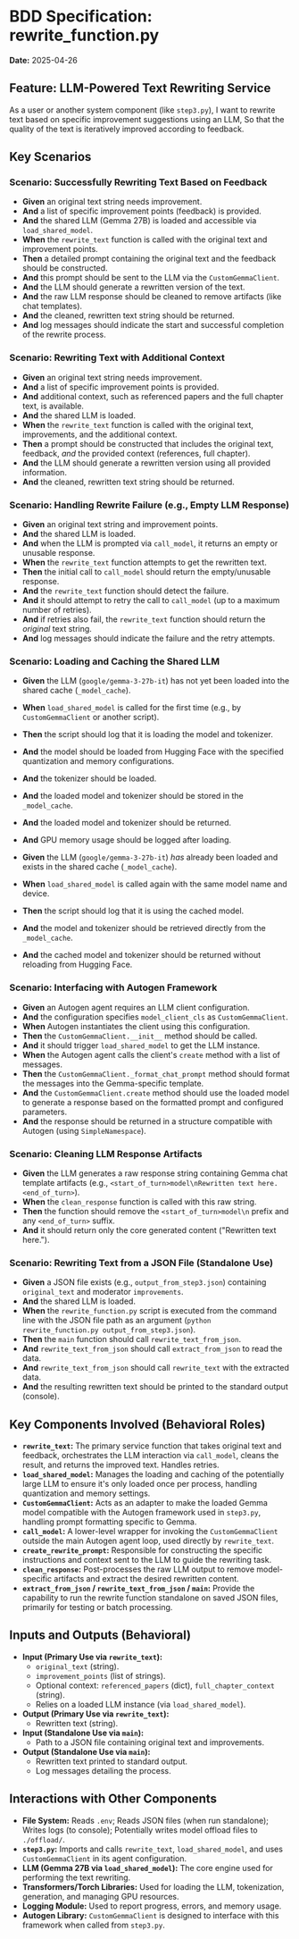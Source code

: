 # BDD Specification: rewrite_function.py

**Date:** 2025-04-26

## Feature: LLM-Powered Text Rewriting Service

As a user or another system component (like `step3.py`),
I want to rewrite text based on specific improvement suggestions using an LLM,
So that the quality of the text is iteratively improved according to feedback.

## Key Scenarios

### Scenario: Successfully Rewriting Text Based on Feedback

* **Given** an original text string needs improvement.
* **And** a list of specific improvement points (feedback) is provided.
* **And** the shared LLM (Gemma 27B) is loaded and accessible via `load_shared_model`.
* **When** the `rewrite_text` function is called with the original text and improvement points.
* **Then** a detailed prompt containing the original text and the feedback should be constructed.
* **And** this prompt should be sent to the LLM via the `CustomGemmaClient`.
* **And** the LLM should generate a rewritten version of the text.
* **And** the raw LLM response should be cleaned to remove artifacts (like chat templates).
* **And** the cleaned, rewritten text string should be returned.
* **And** log messages should indicate the start and successful completion of the rewrite process.

### Scenario: Rewriting Text with Additional Context

* **Given** an original text string needs improvement.
* **And** a list of specific improvement points is provided.
* **And** additional context, such as referenced papers and the full chapter text, is available.
* **And** the shared LLM is loaded.
* **When** the `rewrite_text` function is called with the original text, improvements, and the additional context.
* **Then** a prompt should be constructed that includes the original text, feedback, *and* the provided context (references, full chapter).
* **And** the LLM should generate a rewritten version using all provided information.
* **And** the cleaned, rewritten text string should be returned.

### Scenario: Handling Rewrite Failure (e.g., Empty LLM Response)

* **Given** an original text string and improvement points.
* **And** the shared LLM is loaded.
* **And** when the LLM is prompted via `call_model`, it returns an empty or unusable response.
* **When** the `rewrite_text` function attempts to get the rewritten text.
* **Then** the initial call to `call_model` should return the empty/unusable response.
* **And** the `rewrite_text` function should detect the failure.
* **And** it should attempt to retry the call to `call_model` (up to a maximum number of retries).
* **And** if retries also fail, the `rewrite_text` function should return the *original* text string.
* **And** log messages should indicate the failure and the retry attempts.

### Scenario: Loading and Caching the Shared LLM

* **Given** the LLM (`google/gemma-3-27b-it`) has not yet been loaded into the shared cache (`_model_cache`).
* **When** `load_shared_model` is called for the first time (e.g., by `CustomGemmaClient` or another script).
* **Then** the script should log that it is loading the model and tokenizer.
* **And** the model should be loaded from Hugging Face with the specified quantization and memory configurations.
* **And** the tokenizer should be loaded.
* **And** the loaded model and tokenizer should be stored in the `_model_cache`.
* **And** the loaded model and tokenizer should be returned.
* **And** GPU memory usage should be logged after loading.

* **Given** the LLM (`google/gemma-3-27b-it`) *has* already been loaded and exists in the shared cache (`_model_cache`).
* **When** `load_shared_model` is called again with the same model name and device.
* **Then** the script should log that it is using the cached model.
* **And** the model and tokenizer should be retrieved directly from the `_model_cache`.
* **And** the cached model and tokenizer should be returned without reloading from Hugging Face.

### Scenario: Interfacing with Autogen Framework

* **Given** an Autogen agent requires an LLM client configuration.
* **And** the configuration specifies `model_client_cls` as `CustomGemmaClient`.
* **When** Autogen instantiates the client using this configuration.
* **Then** the `CustomGemmaClient.__init__` method should be called.
* **And** it should trigger `load_shared_model` to get the LLM instance.
* **When** the Autogen agent calls the client's `create` method with a list of messages.
* **Then** the `CustomGemmaClient._format_chat_prompt` method should format the messages into the Gemma-specific template.
* **And** the `CustomGemmaClient.create` method should use the loaded model to generate a response based on the formatted prompt and configured parameters.
* **And** the response should be returned in a structure compatible with Autogen (using `SimpleNamespace`).

### Scenario: Cleaning LLM Response Artifacts

* **Given** the LLM generates a raw response string containing Gemma chat template artifacts (e.g., `<start_of_turn>model\nRewritten text here.<end_of_turn>`).
* **When** the `clean_response` function is called with this raw string.
* **Then** the function should remove the `<start_of_turn>model\n` prefix and any `<end_of_turn>` suffix.
* **And** it should return only the core generated content ("Rewritten text here.").

### Scenario: Rewriting Text from a JSON File (Standalone Use)

* **Given** a JSON file exists (e.g., `output_from_step3.json`) containing `original_text` and moderator `improvements`.
* **And** the shared LLM is loaded.
* **When** the `rewrite_function.py` script is executed from the command line with the JSON file path as an argument (`python rewrite_function.py output_from_step3.json`).
* **Then** the `main` function should call `rewrite_text_from_json`.
* **And** `rewrite_text_from_json` should call `extract_from_json` to read the data.
* **And** `rewrite_text_from_json` should call `rewrite_text` with the extracted data.
* **And** the resulting rewritten text should be printed to the standard output (console).

## Key Components Involved (Behavioral Roles)

* **`rewrite_text`:** The primary service function that takes original text and feedback, orchestrates the LLM interaction via `call_model`, cleans the result, and returns the improved text. Handles retries.
* **`load_shared_model`:** Manages the loading and caching of the potentially large LLM to ensure it's only loaded once per process, handling quantization and memory settings.
* **`CustomGemmaClient`:** Acts as an adapter to make the loaded Gemma model compatible with the Autogen framework used in `step3.py`, handling prompt formatting specific to Gemma.
* **`call_model`:** A lower-level wrapper for invoking the `CustomGemmaClient` outside the main Autogen agent loop, used directly by `rewrite_text`.
* **`create_rewrite_prompt`:** Responsible for constructing the specific instructions and context sent to the LLM to guide the rewriting task.
* **`clean_response`:** Post-processes the raw LLM output to remove model-specific artifacts and extract the desired rewritten content.
* **`extract_from_json` / `rewrite_text_from_json` / `main`:** Provide the capability to run the rewrite function standalone on saved JSON files, primarily for testing or batch processing.

## Inputs and Outputs (Behavioral)

* **Input (Primary Use via `rewrite_text`):**
  * `original_text` (string).
  * `improvement_points` (list of strings).
  * Optional context: `referenced_papers` (dict), `full_chapter_context` (string).
  * Relies on a loaded LLM instance (via `load_shared_model`).
* **Output (Primary Use via `rewrite_text`):**
  * Rewritten text (string).
* **Input (Standalone Use via `main`):**
  * Path to a JSON file containing original text and improvements.
* **Output (Standalone Use via `main`):**
  * Rewritten text printed to standard output.
  * Log messages detailing the process.

## Interactions with Other Components

* **File System:** Reads `.env`; Reads JSON files (when run standalone); Writes logs (to console); Potentially writes model offload files to `./offload/`.
* **`step3.py`:** Imports and calls `rewrite_text`, `load_shared_model`, and uses `CustomGemmaClient` in its agent configuration.
* **LLM (Gemma 27B via `load_shared_model`):** The core engine used for performing the text rewriting.
* **Transformers/Torch Libraries:** Used for loading the LLM, tokenization, generation, and managing GPU resources.
* **Logging Module:** Used to report progress, errors, and memory usage.
* **Autogen Library:** `CustomGemmaClient` is designed to interface with this framework when called from `step3.py`.
